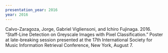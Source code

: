 ```yaml
---
presentation_year: 2016
year: 2016
---
```


Calvo-Zaragoza, Jorge, Gabriel Vigliensoni, and Ichiro Fujinaga. 2016. “Staff-Line Detection on Greyscale Images with Pixel Classification.” Poster at late-breaking session presented at the 17th International Society for Music Information Retrieval Conference, New York, August 7.